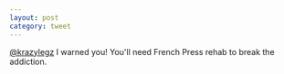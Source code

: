 ```yaml
---
layout: post
category: tweet
---
```

[@krazylegz](http://twitter.com/krazylegz) I warned you! You'll need French Press rehab to break the addiction.
